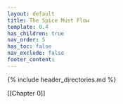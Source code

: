 ```yaml
---
layout: default
title: The Spice Must Flow
template: 0.4
has_children: true
nav_order: 5
has_toc: false
nav_exclude: false
footer_content:
---
```


{% include header_directories.md %}


[[Chapter 0]]